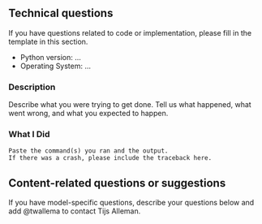 <!-- If you have a question or issue about `pySODM`, please use following template. -->

## Technical questions
If you have questions related to code or implementation, please fill in the template in this section.

* Python version: ...
* Operating System: ...

### Description

Describe what you were trying to get done.
Tell us what happened, what went wrong, and what you expected to happen.

### What I Did

```
Paste the command(s) you ran and the output.
If there was a crash, please include the traceback here.
```

## Content-related questions or suggestions
If you have model-specific questions, describe your questions below and add @twallema to contact Tijs Alleman.
